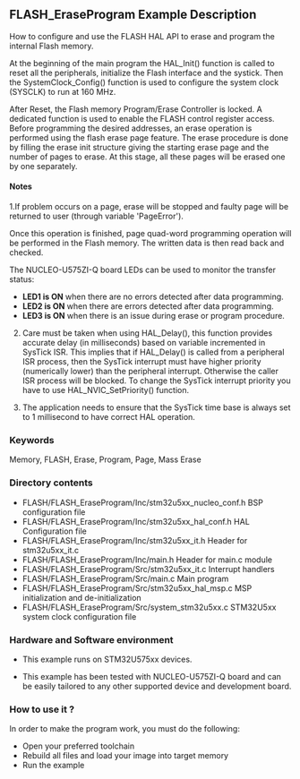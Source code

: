 ## <b>FLASH_EraseProgram Example Description</b>

How to configure and use the FLASH HAL API to erase and program the internal Flash memory.

At the beginning of the main program the HAL_Init() function is called to reset
all the peripherals, initialize the Flash interface and the systick.
Then the SystemClock_Config() function is used to configure the system clock (SYSCLK) to run at 160 MHz.

After Reset, the Flash memory Program/Erase Controller is locked. A dedicated function
is used to enable the FLASH control register access.
Before programming the desired addresses, an erase operation is performed using
the flash erase page feature. The erase procedure is done by filling the erase init
structure giving the starting erase page and the number of pages to erase.
At this stage, all these pages will be erased one by one separately.

#### <b>Notes</b>

 1.If problem occurs on a page, erase will be stopped and faulty page will be returned to user (through variable 'PageError').

Once this operation is finished, page quad-word programming operation will be performed
in the Flash memory. The written data is then read back and checked.

The NUCLEO-U575ZI-Q board LEDs can be used to monitor the transfer status:

 - **LED1 is ON** when there are no errors detected after data programming.
 - **LED2 is ON** when there are errors detected after data programming.
 - **LED3 is ON** when there is an issue during erase or program procedure.

 2. Care must be taken when using HAL_Delay(), this function provides accurate delay (in milliseconds)
    based on variable incremented in SysTick ISR. This implies that if HAL_Delay() is called from
    a peripheral ISR process, then the SysTick interrupt must have higher priority (numerically lower)
    than the peripheral interrupt. Otherwise the caller ISR process will be blocked.
    To change the SysTick interrupt priority you have to use HAL_NVIC_SetPriority() function.

 3. The application needs to ensure that the SysTick time base is always set to 1 millisecond
    to have correct HAL operation.

### <b>Keywords</b>

Memory, FLASH, Erase, Program, Page, Mass Erase

### <b>Directory contents</b>

  - FLASH/FLASH_EraseProgram/Inc/stm32u5xx_nucleo_conf.h     BSP configuration file
  - FLASH/FLASH_EraseProgram/Inc/stm32u5xx_hal_conf.h        HAL Configuration file
  - FLASH/FLASH_EraseProgram/Inc/stm32u5xx_it.h              Header for stm32u5xx_it.c
  - FLASH/FLASH_EraseProgram/Inc/main.h                      Header for main.c module
  - FLASH/FLASH_EraseProgram/Src/stm32u5xx_it.c              Interrupt handlers
  - FLASH/FLASH_EraseProgram/Src/main.c                      Main program
  - FLASH/FLASH_EraseProgram/Src/stm32u5xx_hal_msp.c         MSP initialization and de-initialization
  - FLASH/FLASH_EraseProgram/Src/system_stm32u5xx.c          STM32U5xx system clock configuration file

### <b>Hardware and Software environment</b>

  - This example runs on STM32U575xx devices.

  - This example has been tested with NUCLEO-U575ZI-Q board and can be
    easily tailored to any other supported device and development board.

### <b>How to use it ?</b>

In order to make the program work, you must do the following:

 - Open your preferred toolchain
 - Rebuild all files and load your image into target memory
 - Run the example


